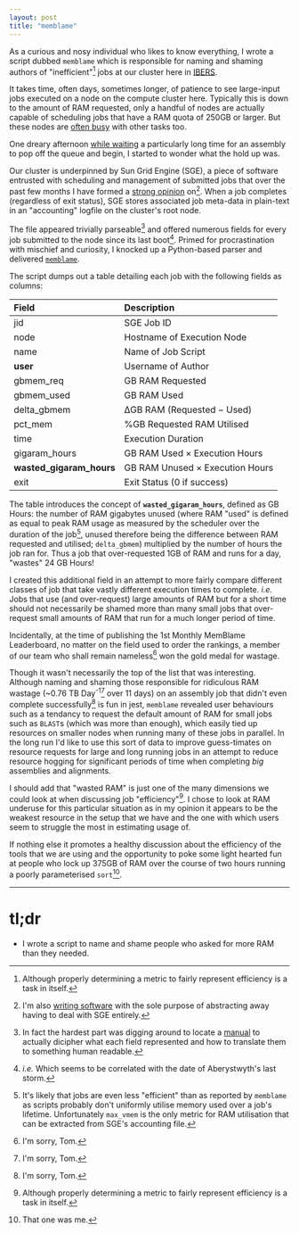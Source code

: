 ```yaml
---
layout: post
title: "memblame"
---
```


As a curious and nosy individual who likes to know everything, I wrote a script dubbed `memblame`
which is responsible for naming and shaming authors of "inefficient"[^1] jobs at our cluster here in
[IBERS](http://www.aber.ac.uk/en/ibers/).

It takes time, often days, sometimes longer, of patience to see large-input jobs executed on a node
on the compute cluster here. Typically this is down to the amount of RAM requested, only a handful
of nodes are actually capable of scheduling jobs that have a RAM quota of 250GB or larger. But
these nodes are [often busy](http://samstudio8.github.io/2015/02/13/ram/) with other tasks too.

One dreary afternoon [while waiting](https://xkcd.com/303/) a particularly long time for an
assembly to pop off the queue and begin, I started to wonder what the hold up was.

Our cluster is underpinned by Sun Grid Engine (SGE), a piece of software entrusted with scheduling
and management of submitted jobs that over the past few months I have formed a
[strong opinion](http://samstudio8.github.io/2015/02/17/sun-grid-engine/) on[^2].
When a job completes (regardless of exit status), SGE stores associated job meta-data in
plain-text in an "accounting" logfile on the cluster's root node.

The file appeared trivially parseable[^3] and offered numerous fields for every
job submitted to the node since its last boot[^4]. Primed for procrastination
with mischief and curiosity, I knocked up a Python-based parser and delivered [`memblame`](https://gist.github.com/SamStudio8/7f2edcfda17906e3941b).

The script dumps out a table detailing each job with the following fields as columns:

| Field                    | Description                          |
|:-------------------------|:-------------------------------------|
| jid                      | SGE Job ID                           |
| node                     | Hostname of Execution Node           |
| name                     | Name of Job Script                   |
| **user**                 | Username of Author                   |
| gbmem_req                | GB RAM Requested                     |
| gbmem_used               | GB RAM Used                          |
| delta_gbmem              | ΔGB RAM (Requested − Used)           |
| pct_mem                  | %GB Requested RAM Utilised           |
| time                     | Execution Duration                   |
| gigaram_hours            | GB RAM Used × Execution Hours        |
| **wasted_gigaram_hours** | GB RAM Unused × Execution Hours      |
| exit                     | Exit Status (0 if success)           |

The table introduces the concept of **`wasted_gigaram_hours`**, defined as GB Hours:
the number of RAM gigabytes unused (where RAM "used" is defined as equal to peak RAM usage
as measured by the scheduler over the duration of the job[^5], unused therefore being
the difference between RAM requested and utilised; `delta_gbmem`) multiplied by the number
of hours the job ran for. Thus a job that over-requested 1GB of RAM and runs for a day,
"wastes" 24 GB Hours!

I created this additional field in an attempt to more fairly compare different classes
of job that take vastly different execution times to complete. *i.e.* Jobs that use
(and over-request) large amounts of RAM but for a short time should
not necessarily be shamed more than many small jobs that over-request small amounts of
RAM that run for a much longer period of time.

Incidentally, at the time of publishing the 1st Monthly MemBlame Leaderboard, no matter
on the field used to order the rankings, a member of our team who shall remain
nameless[^6] won the gold medal for wastage.

Though it wasn't necessarily the top of the list that was interesting. Although naming
and shaming those responsible for ridiculous RAM wastage (~0.76 TB Day<sup>-1</sup>[^6] over
11 days)
on an assembly job that didn't even complete successfully[^6] is fun in jest, `memblame`
revealed user behaviours such as a tendancy to request the default amount of RAM for 
small jobs such as `BLAST`s (which was more than enough), which easily tied up resources
on smaller nodes when running many of these jobs in parallel.
In the long run I'd like to use this sort of data to improve guess-timates
on resource requests for large and long running jobs in an attempt to reduce
resource hogging for significant periods of time when completing *big* assemblies and alignments.

I should add that "wasted RAM" is just one of the many dimensions we could look at when
discussing job "efficiency"[^1]. I chose to look at RAM underuse for this particular situation
as in my opinion it appears to be the weakest resource in the setup that we have and the one
with which users seem to struggle the most in estimating usage of.

If nothing else it promotes a healthy discussion about the efficiency of the tools that we are using
and the opportunity to poke some light hearted fun at people who lock up 375GB of RAM over the course
of two hours running a poorly parameterised `sort`[^7].

* * *

# tl;dr
* I wrote a script to name and shame people who asked for more RAM than they needed.

[^1]: Although properly determining a metric to fairly represent efficiency is a task in itself.

[^2]: I'm also [writing software](https://github.com/samstudio8/sunblock) with the sole purpose of abstracting away having to deal with SGE entirely.

[^3]: In fact the hardest part was digging around to locate a
    [manual](http://manpages.ubuntu.com/manpages/natty/man5/sge_accounting.5.html) to
    actually dicipher what each field represented and how to translate them to something human readable.
    
[^4]: *i.e.* Which seems to be correlated with the date of Aberystwyth's last storm.

[^5]: It's likely that jobs are even less "efficient" than as reported by `memblame` as
    scripts probably don't uniformly utilise memory used over a job's lifetime.
    Unfortunately `max_vmem` is the only metric for RAM utilisation that can be extracted from SGE's accounting file.
    
[^6]: I'm sorry, Tom.

[^7]: That one was me.
